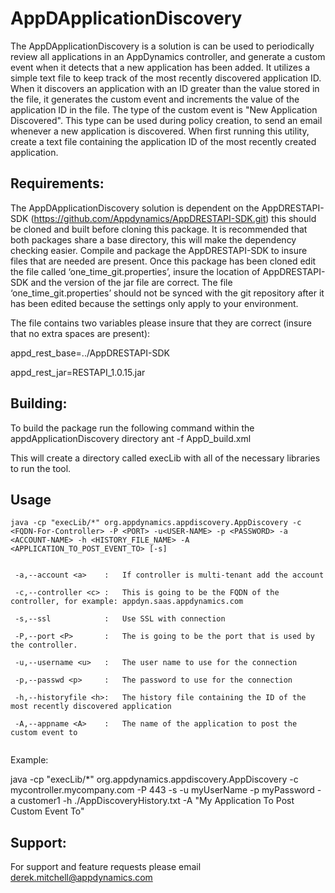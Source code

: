 AppDApplicationDiscovery
========================

The AppDApplicationDiscovery is a solution is can be used to periodically review
all applications in an AppDynamics controller, and generate a custom event when
it detects that a new application has been added.  It utilizes a simple text file
to keep track of the most recently discovered application ID.  When it discovers
an application with an ID greater than the value stored in the file, it generates
the custom event and increments the value of the application ID in the file.
The type of the custom event is "New Application Discovered".  This type can be
used during policy creation, to send an email whenever a new application is
discovered.  When first running this utility, create a text file containing the
application ID of the most recently created application. 

Requirements:
-------------------
The AppDApplicationDiscovery solution is dependent on the AppDRESTAPI-SDK
               (https://github.com/Appdynamics/AppDRESTAPI-SDK.git) this should be
cloned and built before cloning this package. It is recommended that both packages
share a base directory, this will make the dependency checking easier. Compile and
package the AppDRESTAPI-SDK to insure files that are needed are present. Once this
package has been cloned edit the file called ‘one_time_git.properties’, insure the
location of AppDRESTAPI-SDK and the version of the jar file are correct. The file
‘one_time_git.properties’ should not be synced with the git repository after it has
been edited because the settings only apply to your environment.

The file contains two variables please insure that they are correct (insure that no
extra spaces are present):

appd_rest_base=../AppDRESTAPI-SDK

appd_rest_jar=RESTAPI_1.0.15.jar

Building:
-----------
To build the package run the following command within the appdApplicationDiscovery directory
      ant -f AppD_build.xml

This will create a directory called execLib with all of the necessary libraries to run the tool.


Usage
--------
```
java -cp "execLib/*" org.appdynamics.appdiscovery.AppDiscovery -c <FQDN-For-Controller> -P <PORT> -u<USER-NAME> -p <PASSWORD> -a <ACCOUNT-NAME> -h <HISTORY_FILE_NAME> -A <APPLICATION_TO_POST_EVENT_TO> [-s]


 -a,--account <a>    :   If controller is multi-tenant add the account

 -c,--controller <c> :   This is going to be the FQDN of the controller, for example: appdyn.saas.appdynamics.com

 -s,--ssl            :   Use SSL with connection

 -P,--port <P>       :   The is going to be the port that is used by the controller.

 -u,--username <u>   :   The user name to use for the connection

 -p,--passwd <p>     :   The password to use for the connection

 -h,--historyfile <h>:   The history file containing the ID of the most recently discovered application

 -A,--appname <A>    :   The name of the application to post the custom event to


```

Example:

java -cp "execLib/*" org.appdynamics.appdiscovery.AppDiscovery -c mycontroller.mycompany.com -P 443 -s -u myUserName -p myPassword -a customer1 -h ./AppDiscoveryHistory.txt -A "My Application To Post Custom Event To"


Support:
--------
For support and feature requests please email derek.mitchell@appdynamics.com
